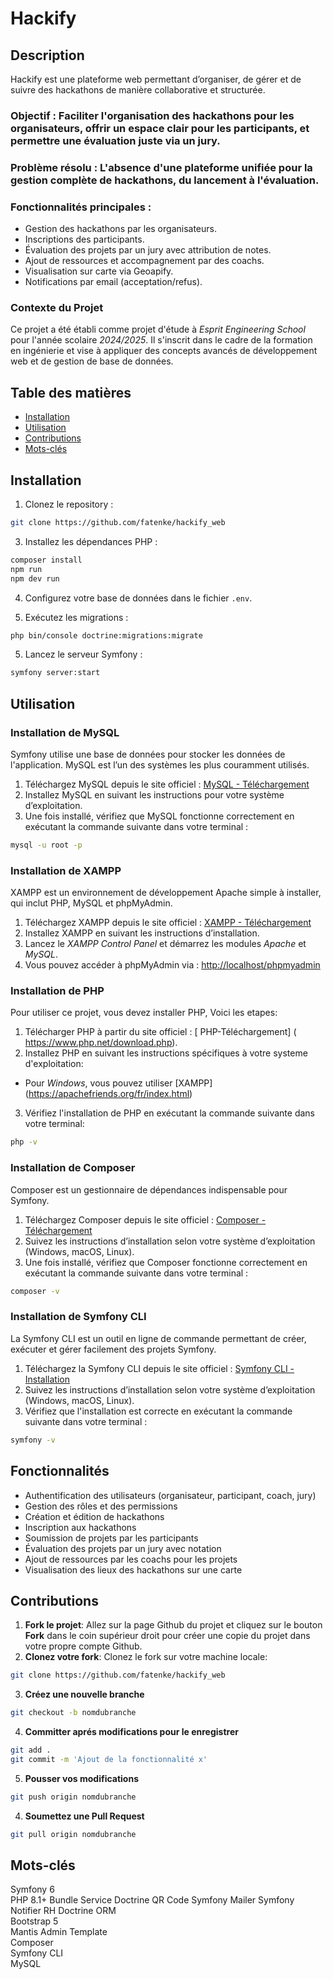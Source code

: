 # Hackify

## Description

Hackify est une plateforme web permettant d’organiser, de gérer et de suivre des hackathons de manière collaborative et structurée.

### Objectif : Faciliter l'organisation des hackathons pour les organisateurs, offrir un espace clair pour les participants, et permettre une évaluation juste via un jury.
### Problème résolu : L'absence d'une plateforme unifiée pour la gestion complète de hackathons, du lancement à l'évaluation.
### Fonctionnalités principales :
  - Gestion des hackathons par les organisateurs.
  - Inscriptions des participants.
  - Évaluation des projets par un jury avec attribution de notes.
  - Ajout de ressources et accompagnement par des coachs.
  - Visualisation sur carte via Geoapify.
  - Notifications par email (acceptation/refus).

### Contexte du Projet
Ce projet a été établi comme projet d'étude à *Esprit Engineering School* pour l'année scolaire *2024/2025*. Il s'inscrit dans le cadre de la formation en ingénierie et vise à appliquer des concepts avancés de développement web et de gestion de base de données.

## Table des matières

- [Installation](#installation)
- [Utilisation](#utilisation)
- [Contributions](#contributions)
- [Mots-clés](#mots-clés)

## Installation

1. Clonez le repository :
```bash
git clone https://github.com/fatenke/hackify_web
```
3. Installez les dépendances PHP :
```bash
composer install
npm run
npm dev run
```
4. Configurez votre base de données dans le fichier `.env`.

6. Exécutez les migrations :
```bash
php bin/console doctrine:migrations:migrate
```
5. Lancez le serveur Symfony :
```bash
symfony server:start
```

## Utilisation
### Installation de MySQL
Symfony utilise une base de données pour stocker les données de l'application. MySQL est l’un des systèmes les plus couramment utilisés.
1. Téléchargez MySQL depuis le site officiel : [MySQL - Téléchargement](https://dev.mysql.com/downloads/)
2. Installez MySQL en suivant les instructions pour votre système d’exploitation.
3. Une fois installé, vérifiez que MySQL fonctionne correctement en exécutant la commande suivante dans votre terminal :
```bash
mysql -u root -p
```
### Installation de XAMPP
XAMPP est un environnement de développement Apache simple à installer, qui inclut PHP, MySQL et phpMyAdmin. 
1. Téléchargez XAMPP depuis le site officiel : [XAMPP - Téléchargement](https://www.apachefriends.org/fr/index.html)
2. Installez XAMPP en suivant les instructions d’installation.
3. Lancez le *XAMPP Control Panel* et démarrez les modules *Apache* et *MySQL*.
4. Vous pouvez accéder à phpMyAdmin via : [http://localhost/phpmyadmin](http://localhost/phpmyadmin)

### Installation de PHP
Pour utiliser ce projet, vous devez installer PHP, Voici les etapes:
1. Télécharger PHP à partir du site officiel : [ PHP-Téléchargement] ( https://www.php.net/download.php).
2. Installez PHP en suivant les instructions spécifiques à votre systeme d'exploitation:
- Pour *Windows*, vous pouvez utiliser [XAMPP] (https://apachefriends.org/fr/index.html)
3. Vérifiez l'installation de PHP en exécutant la commande suivante dans votre terminal:
```bash
php -v
```
###  Installation de Composer
Composer est un gestionnaire de dépendances indispensable pour Symfony.
1. Téléchargez Composer depuis le site officiel : [Composer - Téléchargement](https://getcomposer.org/download/)
2. Suivez les instructions d’installation selon votre système d’exploitation (Windows, macOS, Linux).
3. Une fois installé, vérifiez que Composer fonctionne correctement en exécutant la commande suivante dans votre terminal :
```bash
composer -v
```
### Installation de Symfony CLI
La Symfony CLI est un outil en ligne de commande permettant de créer, exécuter et gérer facilement des projets Symfony.
1. Téléchargez la Symfony CLI depuis le site officiel : [Symfony CLI - Installation](https://symfony.com/download)
2. Suivez les instructions d’installation selon votre système d’exploitation (Windows, macOS, Linux).
3. Vérifiez que l'installation est correcte en exécutant la commande suivante dans votre terminal :
```bash
symfony -v
```

## Fonctionnalités

- Authentification des utilisateurs (organisateur, participant, coach, jury)
- Gestion des rôles et des permissions
- Création et édition de hackathons
- Inscription aux hackathons
- Soumission de projets par les participants
- Évaluation des projets par un jury avec notation
- Ajout de ressources par les coachs pour les projets
- Visualisation des lieux des hackathons sur une carte

## Contributions

1. **Fork le projet**: Allez sur la page Github du projet et cliquez sur le bouton **Fork** dans le coin supérieur droit pour créer une copie du projet dans votre propre compte Github.
2. **Clonez votre fork**: Clonez le fork sur votre machine locale:
```bash
git clone https://github.com/fatenke/hackify_web
```
3. **Créez une nouvelle branche**
```bash
git checkout -b nomdubranche
```
4. **Committer aprés modifications pour le enregistrer**
```bash
git add . 
git commit -m 'Ajout de la fonctionnalité x'
```
5. **Pousser vos modifications**
```bash
git push origin nomdubranche
```
4. **Soumettez une Pull Request**
```bash
git pull origin nomdubranche
```

## Mots-clés
Symfony 6  
PHP 8.1+
Bundle
Service
Doctrine
QR Code
Symfony Mailer
Symfony Notifier
RH 
Doctrine ORM  
Bootstrap 5  
Mantis Admin Template   
Composer  
Symfony CLI  
MySQL

